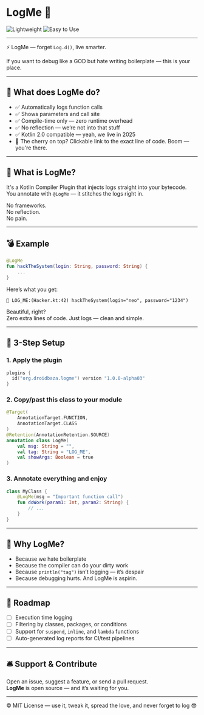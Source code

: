 # LogMe 🚀

![Lightweight](https://img.shields.io/badge/Weight-Lightweight-brightgreen)  ![Easy to Use](https://img.shields.io/badge/Usage-Simple-blue)

---
⚡️ LogMe — forget `Log.d()`, live smarter.

If you want to debug like a GOD but hate writing boilerplate — this is your place.

---

## 🤘 What does LogMe do?

- ✅ Automatically logs function calls  
- ✅ Shows parameters and call site  
- ✅ Compile-time only — zero runtime overhead  
- ✅ No reflection — we’re not into that stuff  
- ✅ Kotlin 2.0 compatible — yeah, we live in 2025
- 🍒 The cherry on top? Clickable link to the exact line of code. Boom — you're there.

---

## 🦾 What is LogMe?

It's a Kotlin Compiler Plugin that injects logs straight into your bytecode.  
You annotate with `@LogMe` — it stitches the logs right in.

No frameworks.  
No reflection.  
No pain.

---

## 💣 Example

```kotlin
@LogMe
fun hackTheSystem(login: String, password: String) {
    ...
}
```

Here’s what you get:

```
🚀 LOG_ME:(Hacker.kt:42) hackTheSystem(login="neo", password="1234")
```

Beautiful, right?  
Zero extra lines of code. Just logs — clean and simple.

---

## 🧪 3-Step Setup

### 1. Apply the plugin

```kotlin
plugins {
  id("org.droidbaza.logme") version "1.0.0-alpha03"
}
```

### 2. Copy/past this class to your module

```kotlin
@Target(
    AnnotationTarget.FUNCTION,
    AnnotationTarget.CLASS
)
@Retention(AnnotationRetention.SOURCE)
annotation class LogMe(
    val msg: String = "",
    val tag: String = "LOG_ME",
    val showArgs: Boolean = true
)
```

### 3. Annotate everything and enjoy

```kotlin
class MyClass {
    @LogMe(msg = "Important function call")
    fun doWork(param1: Int, param2: String) {
        // ...
    }
}
```

---

## 🧨 Why LogMe?

- Because we hate boilerplate  
- Because the compiler can do your dirty work  
- Because `println("tag")` isn’t logging — it’s despair  
- Because debugging hurts. And LogMe is aspirin.

---

## 📌 Roadmap

- [ ] Execution time logging  
- [ ] Filtering by classes, packages, or conditions  
- [ ] Support for `suspend`, `inline`, and `lambda` functions  
- [ ] Auto-generated log reports for CI/test pipelines  

---

## 🛎 Support & Contribute

Open an issue, suggest a feature, or send a pull request.  
**LogMe** is open source — and it’s waiting for you.

---

© MIT License — use it, tweak it, spread the love, and never forget to log 😎
